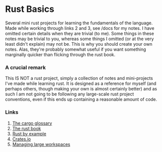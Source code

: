 # Rust Basics

Several mini rust projects for learning the fundamentals of the language. Made while working through links 2 and 3, see /docs for my notes. I have omitted certain details when they are trivial (to me). Some things in these notes may be trivial to you, whereas some things I omitted (or at the very least didn't explain) may not be. This is why you should create your own notes. Alas, they're probably somewhat useful if you want something marginally quicker than flicking through the rust book.

### A crucial remark

This IS NOT a rust project, simply a collection of notes and mini-projects I've made while learning rust. It is designed as a reference for myself (and perhaps others, though making your own is almost certainly better) and as such I am not going to be following any large-scale rust project conventions, even if this ends up containing a reasonable amount of code. 

### Links

1. [The cargo glossary](https://doc.rust-lang.org/cargo/appendix/glossary.html)
2. [The rust book](https://doc.rust-lang.org/stable/book/)
3. [Rust by example](https://doc.rust-lang.org/rust-by-example/)
4. [Crates.io](https://crates.io/)
5. [Managing large workspaces](https://matklad.github.io/2021/08/22/large-rust-workspaces.html)

